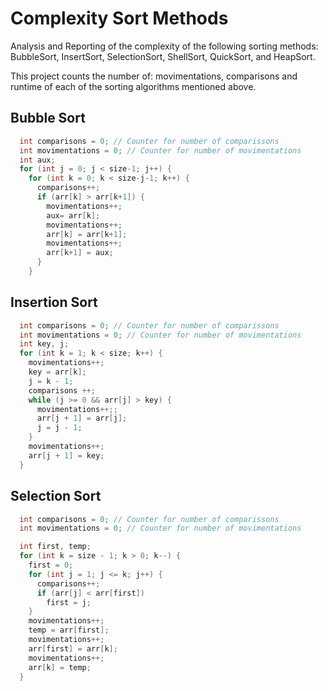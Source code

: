 # Complexity Sort Methods
Analysis and Reporting of the complexity of the following sorting methods: BubbleSort, InsertSort, SelectionSort, ShellSort, QuickSort, and HeapSort.

This project counts the number of: movimentations, comparisons and runtime of each of the sorting algorithms mentioned above.

## Bubble Sort
```cpp 
  int comparisons = 0; // Counter for number of comparissons
  int movimentations = 0; // Counter for number of movimentations
  int aux;
  for (int j = 0; j < size-1; j++) {
    for (int k = 0; k < size-j-1; k++) {
      comparisons++; 
      if (arr[k] > arr[k+1]) {
        movimentations++; 
        aux= arr[k];
        movimentations++;
        arr[k] = arr[k+1];
        movimentations++;
        arr[k+1] = aux; 
      }
    }
```

## Insertion Sort

```cpp
  int comparisons = 0; // Counter for number of comparissons
  int movimentations = 0; // Counter for number of movimentations
  int key, j;  
  for (int k = 1; k < size; k++) {  
    movimentations++;
    key = arr[k];  
    j = k - 1;
    comparisons ++;
    while (j >= 0 && arr[j] > key) {
      movimentations++;;  
      arr[j + 1] = arr[j];  
      j = j - 1;  
    }  
    movimentations++;
    arr[j + 1] = key;  
  }  
```

## Selection Sort

```cpp
  int comparisons = 0; // Counter for number of comparissons
  int movimentations = 0; // Counter for number of movimentations

  int first, temp;
  for (int k = size - 1; k > 0; k--) {
    first = 0;
    for (int j = 1; j <= k; j++) {
      comparisons++;
      if (arr[j] < arr[first])
        first = j;
    }
    movimentations++;
    temp = arr[first]; 
    movimentations++;
    arr[first] = arr[k];
    movimentations++;
    arr[k] = temp;
  }
```